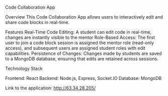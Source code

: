 Code Collaboration App

Overview
This Code Collaboration App allows users to interactively edit and share code blocks in real-time.

Features
Real-Time Code Editing: A student can edit code in real-time, changes are instantly visible to the mentor
Role-Based Access: The first user to join a code block session is assigned the mentor role (read-only access), and subsequent users are assigned student roles with edit capabilities.
Persistence of Changes: Changes made by students are saved to a MongoDB database, ensuring that edits are retained across sessions.

Technology Stack

Frontend: React
Backend: Node.js, Express, Socket.IO
Database: MongoDB

Link to the application: http://63.34.28.205/
